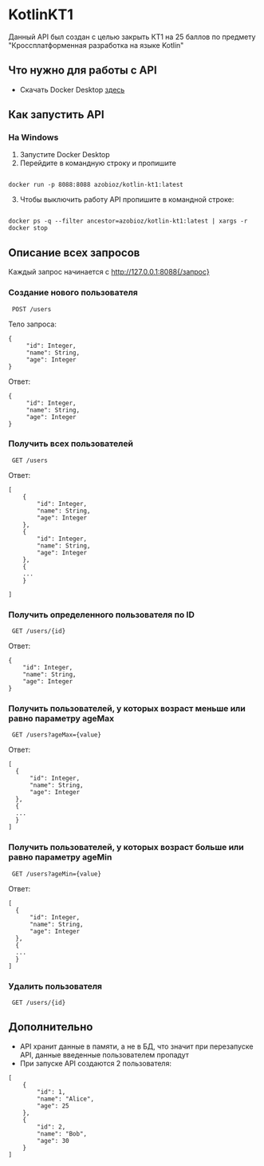 # KotlinKT1

Данный API был создан с целью закрыть КТ1 на 25 баллов по предмету "Кроссплатформенная разработка на языке Kotlin"

## Что нужно для работы с API
* Скачать Docker Desktop [здесь](https://www.docker.com/products/docker-desktop/)

## Как запустить API 

### На Windows
1. Запустите Docker Desktop
2. Перейдите в командную строку и пропишите
```

docker run -p 8088:8088 azobioz/kotlin-kt1:latest

```

3. Чтобы выключить работу API пропишите в командной строке:
```

docker ps -q --filter ancestor=azobioz/kotlin-kt1:latest | xargs -r docker stop

```

## Описание всех запросов

Каждый запрос начинается с http://127.0.0.1:8088{/запрос}

### Создание нового пользователя
```
 POST /users
```
Тело запроса:
```
{
     "id": Integer,
     "name": String,
     "age": Integer
}
```
Ответ:
```
{
     "id": Integer,
     "name": String,
     "age": Integer
}
```

### Получить всех пользователей
```
 GET /users
```

Ответ:
```
[
    {
        "id": Integer,
        "name": String,
        "age": Integer
    },
    {
        "id": Integer,
        "name": String,
        "age": Integer
    },
    {
    ...
    }

]
```

### Получить определенного пользователя по ID
```
 GET /users/{id}
```

Ответ:
```
{
    "id": Integer,
    "name": String,
    "age": Integer
}
```

### Получить пользователей, у которых возраст меньше или равно параметру ageMax
```
 GET /users?ageMax={value}
```

Ответ:
```
[
  {
      "id": Integer,
      "name": String,
      "age": Integer
  },
  {
  ...
  }
]
```

### Получить пользователей, у которых возраст больше или равно параметру ageMin
```
 GET /users?ageMin={value}
```

Ответ:
```
[
  {
      "id": Integer,
      "name": String,
      "age": Integer
  },
  {
  ...
  }
]
```

### Удалить пользователя
```
 GET /users/{id}
```

## Дополнительно
* API хранит данные в памяти, а не в БД, что значит при перезапуске API, данные введенные пользователем пропадут
* При запуске API создаются 2 пользователя:
```
[
    {
        "id": 1,
        "name": "Alice",
        "age": 25
    },
    {
        "id": 2,
        "name": "Bob",
        "age": 30
    }
]
```

